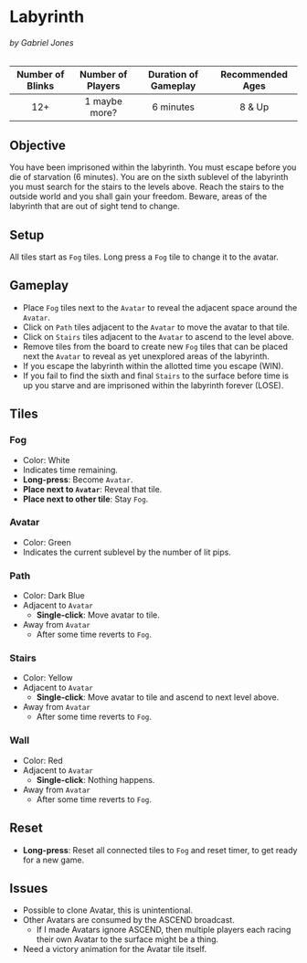 # Labyrinth
###### by Gabriel Jones
  
| Number of Blinks | Number of Players | Duration of Gameplay | Recommended Ages |
|:----------------:|:-----------------:|:--------------------:|:----------------:|
| 12+              | 1 maybe more?     | 6 minutes            | 8 & Up           |

## Objective

You have been imprisoned within the labyrinth. You must escape before you die of starvation (6 minutes).
You are on the sixth sublevel of the labyrinth you must search for the stairs to the levels above.
Reach the stairs to the outside world and you shall gain your freedom.
Beware, areas of the labyrinth that are out of sight tend to change.  

## Setup

All tiles start as `Fog` tiles.
Long press a `Fog` tile to change it to the avatar.

## Gameplay

- Place `Fog` tiles next to the `Avatar` to reveal the adjacent space around the `Avatar`.
- Click on `Path` tiles adjacent to the `Avatar` to move the avatar to that tile.
- Click on `Stairs` tiles adjacent to the `Avatar` to ascend to the level above.
- Remove tiles from the board to create new `Fog` tiles that can be placed next the `Avatar` to reveal as yet unexplored areas of the labyrinth.
- If you escape the labyrinth within the allotted time you escape (WIN).
- If you fail to find the sixth and final `Stairs` to the surface before time is up you starve and are imprisoned within the labyrinth forever (LOSE).

## Tiles

### Fog
 - Color: White
 - Indicates time remaining.
 - **Long-press**: Become `Avatar`.
 - **Place next to `Avatar`**: Reveal that tile.
 - **Place next to other tile**: Stay `Fog`.

### Avatar
 - Color: Green
 - Indicates the current sublevel by the number of lit pips.

### Path
 - Color: Dark Blue
 - Adjacent to `Avatar`
   - **Single-click**: Move avatar to tile.
 - Away from `Avatar`
   - After some time reverts to `Fog`.

### Stairs
 - Color: Yellow
 - Adjacent to `Avatar`
   - **Single-click**: Move avatar to tile and ascend to next level above.
 - Away from `Avatar`
   - After some time reverts to `Fog`.

### Wall
 - Color: Red
 - Adjacent to `Avatar`
   - **Single-click**: Nothing happens.
 - Away from `Avatar`
   - After some time reverts to `Fog`.

## Reset
 - **Long-press**: Reset all connected tiles to `Fog` and reset timer, to get ready for a new game.

## Issues
 - Possible to clone Avatar, this is unintentional.
 - Other Avatars are consumed by the ASCEND broadcast.
   - If I made Avatars ignore ASCEND, then multiple players each racing their own Avatar to the surface might be a thing.
 - Need a victory animation for the Avatar tile itself.



